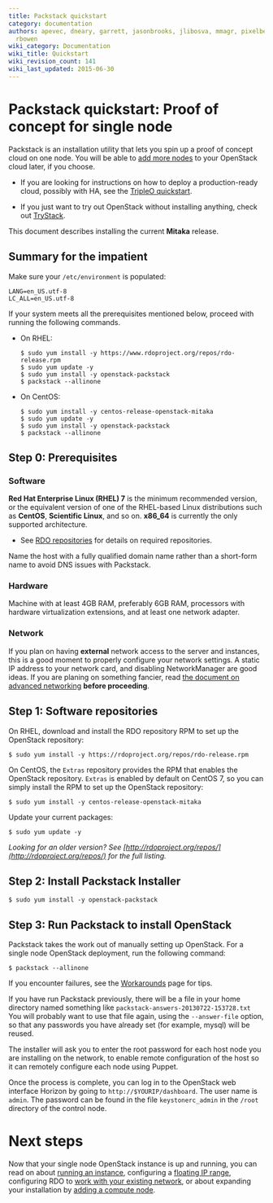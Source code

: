 ```yaml
---
title: Packstack quickstart
category: documentation
authors: apevec, dneary, garrett, jasonbrooks, jlibosva, mmagr, pixelbeat, pmyers,
  rbowen
wiki_category: Documentation
wiki_title: Quickstart
wiki_revision_count: 141
wiki_last_updated: 2015-06-30
---
```


# Packstack quickstart: Proof of concept for single node

Packstack is an installation utility that lets you spin up a proof of concept cloud on one node. You will be able to [add more nodes](Adding_a_compute_node) to your OpenStack cloud later, if you choose.

* If you are looking for instructions on how to deploy a production-ready cloud, possibly with HA, see the [TripleO quickstart](/tripleo).

* If you just want to try out OpenStack without installing anything, check out [TryStack](http://trystack.org).

This document describes installing the current **Mitaka** release.

## Summary for the impatient

Make sure your `/etc/environment` is populated:
    
    LANG=en_US.utf-8
    LC_ALL=en_US.utf-8

If your system meets all the prerequisites mentioned below, proceed with running the following commands.

* On RHEL:

  ```
  $ sudo yum install -y https://www.rdoproject.org/repos/rdo-release.rpm
  $ sudo yum update -y
  $ sudo yum install -y openstack-packstack
  $ packstack --allinone
  ```

* On CentOS:

  ```
  $ sudo yum install -y centos-release-openstack-mitaka
  $ sudo yum update -y
  $ sudo yum install -y openstack-packstack
  $ packstack --allinone
  ```

## Step 0: Prerequisites

### Software

**Red Hat Enterprise Linux (RHEL) 7** is the minimum recommended version, or the equivalent version of one of the RHEL-based Linux distributions such as **CentOS**, **Scientific Linux**, and so on. **x86_64** is currently the only supported architecture.

* See [RDO repositories](repositories) for details on required repositories.

Name the host with a fully qualified domain name rather than a short-form name to avoid DNS issues with Packstack.

### Hardware

Machine with at least 4GB RAM, preferably 6GB RAM, processors with hardware virtualization extensions, and at least one network adapter.

### Network

If you plan on having **external** network access to the server and instances, this is a good moment to properly configure your network settings. A static IP address to your network card, and disabling NetworkManager are good ideas. If you are planing on something fancier, read [the document on advanced networking](https://www.rdoproject.org/networking/neutron-with-existing-external-network/) **before proceeding**.

## Step 1: Software repositories

On RHEL, download and install the RDO repository RPM to set up the OpenStack repository:

    $ sudo yum install -y https://rdoproject.org/repos/rdo-release.rpm

On CentOS, the `Extras` repository provides the RPM that enables the OpenStack repository. `Extras` is enabled by default on CentOS 7, so you can simply install the RPM to set up the OpenStack repository:

    $ sudo yum install -y centos-release-openstack-mitaka

Update your current packages:

    $ sudo yum update -y

_Looking for an older version? See [http://rdoproject.org/repos/](http://rdoproject.org/repos/) for the full listing._

## Step 2: Install Packstack Installer

    $ sudo yum install -y openstack-packstack

## Step 3: Run Packstack to install OpenStack

Packstack takes the work out of manually setting up OpenStack. For a single node OpenStack deployment, run the following command:

    $ packstack --allinone

If you encounter failures, see the [Workarounds](Workarounds) page for tips.

If you have run Packstack previously, there will be a file in your home directory named something like `packstack-answers-20130722-153728.txt` You will probably want to use that file again, using the `--answer-file` option, so that any passwords you have already set (for example, mysql) will be reused.

The installer will ask you to enter the root password for each host node you are installing on the network, to enable remote configuration of the host so it can remotely configure each node using Puppet.

Once the process is complete, you can log in to the OpenStack web interface Horizon by going to `http://$YOURIP/dashboard`. The user name is `admin`. The password can be found in the file `keystonerc_admin` in the `/root` directory of the control node.

# Next steps

Now that your single node OpenStack instance is up and running, you can read on about [running an instance](Running_an_instance), configuring a [floating IP range](Floating_IP_range), configuring RDO to [work with your existing network](Neutron_with_existing_external_network), or about expanding your installation by [adding a compute node](Adding_a_compute_node).

